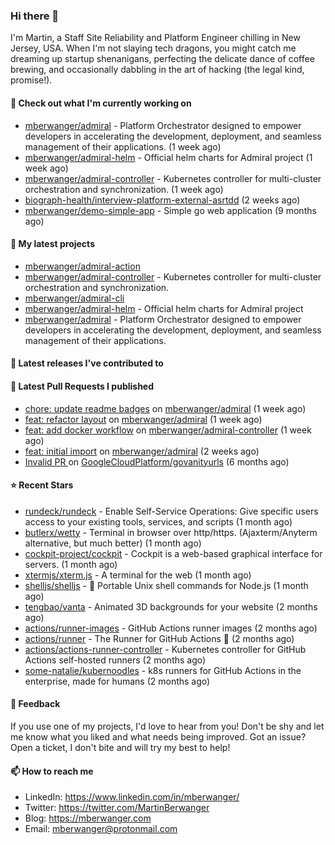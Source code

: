 ### Hi there 👋

I'm Martin, a Staff Site Reliability and Platform Engineer chilling in New Jersey, USA. When I'm not slaying tech dragons, you might catch me dreaming up startup shenanigans, perfecting the delicate dance of coffee brewing, and occasionally dabbling in the art of hacking (the legal kind, promise!). 

#### 👷 Check out what I'm currently working on

- [mberwanger/admiral](https://github.com/mberwanger/admiral) - Platform Orchestrator designed to empower developers in accelerating the development, deployment, and seamless management of their applications. (1 week ago)
- [mberwanger/admiral-helm](https://github.com/mberwanger/admiral-helm) - Official helm charts for Admiral project (1 week ago)
- [mberwanger/admiral-controller](https://github.com/mberwanger/admiral-controller) - Kubernetes controller for multi-cluster orchestration and synchronization. (1 week ago)
- [biograph-health/interview-platform-external-asrtdd](https://github.com/biograph-health/interview-platform-external-asrtdd) (2 weeks ago)
- [mberwanger/demo-simple-app](https://github.com/mberwanger/demo-simple-app) - Simple go web application (9 months ago)

#### 🌱 My latest projects

- [mberwanger/admiral-action](https://github.com/mberwanger/admiral-action)
- [mberwanger/admiral-controller](https://github.com/mberwanger/admiral-controller) - Kubernetes controller for multi-cluster orchestration and synchronization.
- [mberwanger/admiral-cli](https://github.com/mberwanger/admiral-cli)
- [mberwanger/admiral-helm](https://github.com/mberwanger/admiral-helm) - Official helm charts for Admiral project
- [mberwanger/admiral](https://github.com/mberwanger/admiral) - Platform Orchestrator designed to empower developers in accelerating the development, deployment, and seamless management of their applications.

#### 🔭 Latest releases I've contributed to


#### 🔨 Latest Pull Requests I published

- [chore: update readme badges](https://github.com/mberwanger/admiral/pull/28) on [mberwanger/admiral](https://github.com/mberwanger/admiral) (1 week ago)
- [feat: refactor layout](https://github.com/mberwanger/admiral/pull/24) on [mberwanger/admiral](https://github.com/mberwanger/admiral) (1 week ago)
- [feat: add docker workflow](https://github.com/mberwanger/admiral-controller/pull/1) on [mberwanger/admiral-controller](https://github.com/mberwanger/admiral-controller) (1 week ago)
- [feat: initial import](https://github.com/mberwanger/admiral/pull/1) on [mberwanger/admiral](https://github.com/mberwanger/admiral) (2 weeks ago)
- [Invalid PR ](https://github.com/GoogleCloudPlatform/govanityurls/pull/54) on [GoogleCloudPlatform/govanityurls](https://github.com/GoogleCloudPlatform/govanityurls) (6 months ago)

#### ⭐ Recent Stars

- [rundeck/rundeck](https://github.com/rundeck/rundeck) - Enable Self-Service Operations: Give specific users access to your existing tools, services, and scripts (1 month ago)
- [butlerx/wetty](https://github.com/butlerx/wetty) - Terminal in browser over http/https. (Ajaxterm/Anyterm alternative, but much better) (1 month ago)
- [cockpit-project/cockpit](https://github.com/cockpit-project/cockpit) - Cockpit is a web-based graphical interface for servers. (1 month ago)
- [xtermjs/xterm.js](https://github.com/xtermjs/xterm.js) - A terminal for the web (1 month ago)
- [shelljs/shelljs](https://github.com/shelljs/shelljs) - :shell: Portable Unix shell commands for Node.js (1 month ago)
- [tengbao/vanta](https://github.com/tengbao/vanta) - Animated 3D backgrounds for your website (2 months ago)
- [actions/runner-images](https://github.com/actions/runner-images) - GitHub Actions runner images (2 months ago)
- [actions/runner](https://github.com/actions/runner) - The Runner for GitHub Actions :rocket: (2 months ago)
- [actions/actions-runner-controller](https://github.com/actions/actions-runner-controller) - Kubernetes controller for GitHub Actions self-hosted runners (2 months ago)
- [some-natalie/kubernoodles](https://github.com/some-natalie/kubernoodles) - k8s runners for GitHub Actions in the enterprise, made for humans (2 months ago)

#### 💬 Feedback

If you use one of my projects, I'd love to hear from you! Don't be shy and let me know what you liked and what needs being improved. Got an issue? Open a ticket, I don't bite and will try my best to help!

#### 📫 How to reach me

- LinkedIn: https://www.linkedin.com/in/mberwanger/
- Twitter: https://twitter.com/MartinBerwanger
- Blog: https://mberwanger.com
- Email: mberwanger@protonmail.com
